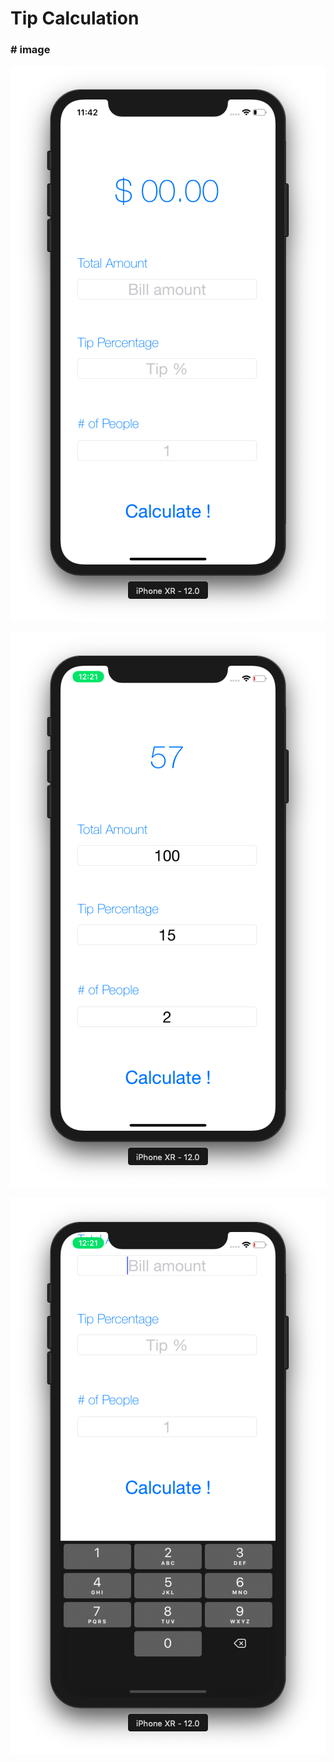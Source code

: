 # Tip Calculation



### # image



![TipCal](TipCal.png)

![Demo](Demo.png)

![keyboardUp](keyboardUp.png)